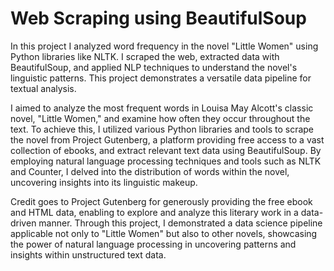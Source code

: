# Web Scraping using BeautifulSoup
In this project I analyzed word frequency in the novel "Little Women" using Python libraries like NLTK. I scraped the web, extracted data with BeautifulSoup, and applied NLP techniques to understand the novel's linguistic patterns. This project demonstrates a versatile data pipeline for textual analysis.

I aimed to analyze the most frequent words in Louisa May Alcott's classic novel, "Little Women," and examine how often they occur throughout the text. To achieve this, I utilized various Python libraries and tools to scrape the novel from Project Gutenberg, a platform providing free access to a vast collection of ebooks, and extract relevant text data using BeautifulSoup. By employing natural language processing techniques and tools such as NLTK and Counter, I delved into the distribution of words within the novel, uncovering insights into its linguistic makeup.

Credit goes to Project Gutenberg for generously providing the free ebook and HTML data, enabling to explore and analyze this literary work in a data-driven manner. Through this project, I demonstrated a data science pipeline applicable not only to "Little Women" but also to other novels, showcasing the power of natural language processing in uncovering patterns and insights within unstructured text data.

